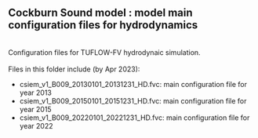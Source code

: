 ## Cockburn Sound model : model main configuration files for hydrodynamics

<br>
Configuration files for TUFLOW-FV hydrodynaic simulation.
<br>
<br>
Files in this folder include (by Apr 2023):

- csiem_v1_B009_20130101_20131231_HD.fvc: main configuration file for year 2013
- csiem_v1_B009_20150101_20151231_HD.fvc: main configuration file for year 2015
- csiem_v1_B009_20220101_20221231_HD.fvc: main configuration file for year 2022
